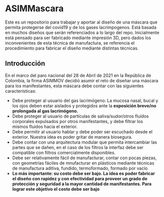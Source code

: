 # ASIMMascara
Este es un repositorio para trabajar y aportar al diseño de una máscara que permita protegerse del covid19 y de los gases lacrimpogenos. Está basada en muchos diseños que serán referenciados a lo largo del repo. Inicialmente está pensado para ser fabricado mediante impresión 3D, pero dados los inconvenientes de esta técnica de manufactura, se referencia el procedimiento para fabricar el diseño mediante distintas técnicas.
## Introducción
En el marco del paro nacional del 28 de Abril de 2021 en la República de Colombia, la firma ASIMMOV decidió asumir el reto de diseñar una máscara para los manifestantes, esta máscara debe contar con las siguientes características:
- Debe proteger al usuario del gas lacrimógeno: La mucosa nasal, bucal y los ojos deben estar aislados y protegidos ante la **exposición breve/no prolongada al gas lacrimógeno.**
- Debe proteger al usuario de partículas de saliva/sudor/otros fluídos corporales expulsados por otros manifestantes, y debe filtrar los mismos fluidos hacia el exterior.
- Debe permitir al usuario hablar y debe poder ser escuchado desde el exterior. Nuestra idea es poder gritar de manera biosegura.
- Debe contar con una arquitectura modular que permita intercambiar las partes que se dañen, en el caso de los filtros la interfaz debe ser compatible con filtros comercialmente disponibles.
- Debe ser relativamente fácil de manufacturar, contar con pocas piezas, con geometrías fáciles de mnufacturar en plásticos mediante técnicas de manufactura aditiva, fundido, termoformado, formado por vacío
- **Lo más importante: su costo debe ser bajo. La idea es poder fabricar el diseño con rapidez y con efectividad para proveer un grado de protección y seguridad a la mayor cantidad de manifestantes. Para lograr este objetivo el costo debe ser bajo**
